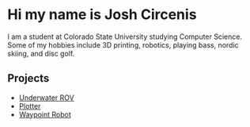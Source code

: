 # Hi my name is Josh Circenis
I am a student at Colorado State University studying Computer Science. Some of my hobbies include 3D printing, robotics, playing bass, nordic skiing, and disc golf.

## Projects
* [Underwater ROV](https://github.com/JoshCircenis/Underwater-ROV)
* [Plotter](https://github.com/JoshCircenis/Plotter)
* [Waypoint Robot](https://github.com/JoshCircenis/Waypoint-Robot)
